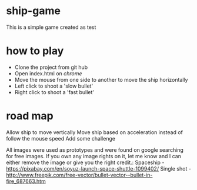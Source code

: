 # ship-game
This is a simple game created as test

# how to play
* Clone the project from git hub
* Open index.html on *chrome*
* Move the mouse from one side to another to move the ship horizontally
* Left click to shoot a 'slow bullet'
* Right click to shoot a 'fast bullet'


# road map
Allow ship to move vertically
Move ship based on acceleration instead of follow the mouse speed
Add some challenge


All images were used as prototypes and were found on google searching for free images. If you own any image rights on it, let me know and I can either remove the image or give you the right credit.:
Spaceship - https://pixabay.com/en/soyuz-launch-space-shuttle-1099402/
Single shot - http://www.freepik.com/free-vector/bullet-vector--bullet-in-fire_687663.htm